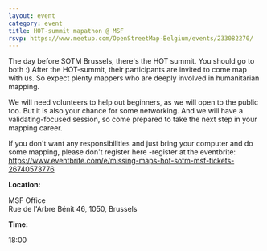 ```yaml
---
layout: event
category: event
title: HOT-summit mapathon @ MSF
rsvp: https://www.meetup.com/OpenStreetMap-Belgium/events/233082270/
---
```

The day before SOTM Brussels, there's the HOT summit. You should go to both :)
After the HOT-summit, their participants are invited to come map with us. So expect plenty mappers who are deeply involved in humanitarian mapping.

We will need volunteers to help out beginners, as we will open to the public too. But it is also your chance for some networking. And we will have a validating-focused session, so come prepared to take the next step in your mapping career.

If you don't want any responsibilities and just bring your computer and do some mapping, please don't register here -register at the eventbrite: <https://www.eventbrite.com/e/missing-maps-hot-sotm-msf-tickets-26740573776>

**Location:**

MSF Office  
Rue de l'Arbre Bénit 46, 1050, Brussels

**Time:**

18:00
